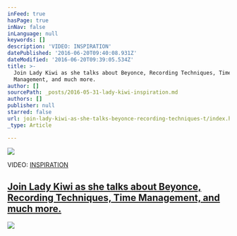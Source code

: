 ```yaml
---
inFeed: true
hasPage: true
inNav: false
inLanguage: null
keywords: []
description: 'VIDEO: INSPIRATION'
datePublished: '2016-06-20T09:40:08.931Z'
dateModified: '2016-06-20T09:39:05.534Z'
title: >-
  Join Lady Kiwi as she talks about Beyonce, Recording Techniques, Time
  Management, and much more.
author: []
sourcePath: _posts/2016-05-31-lady-kiwi-inspiration.md
authors: []
publisher: null
starred: false
url: join-lady-kiwi-as-she-talks-beyonce-recording-techniques-t/index.html
_type: Article

---
```

![](https://the-grid-user-content.s3-us-west-2.amazonaws.com/1e839517-df5e-4a65-911d-61293cf3b5fe.png)

VIDEO: [INSPIRATION][0]

## [Join Lady Kiwi as she talks about Beyonce, Recording Techniques, Time Management, and much more.][0]
![](https://the-grid-user-content.s3-us-west-2.amazonaws.com/81b93dbf-0410-44a9-bdbe-8e485b90e1c1.png)

[0]: https://www.youtube.com/watch?v=vHguRtIEgU8